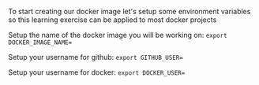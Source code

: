 To start creating our docker image let's setup some environment variables
so this learning exercise can be applied to most docker projects

Setup the name of the docker image you will be working on:
`export DOCKER_IMAGE_NAME=`

Setup your username for github:
`export GITHUB_USER=`

Setup your username for docker:
`export DOCKER_USER=`
